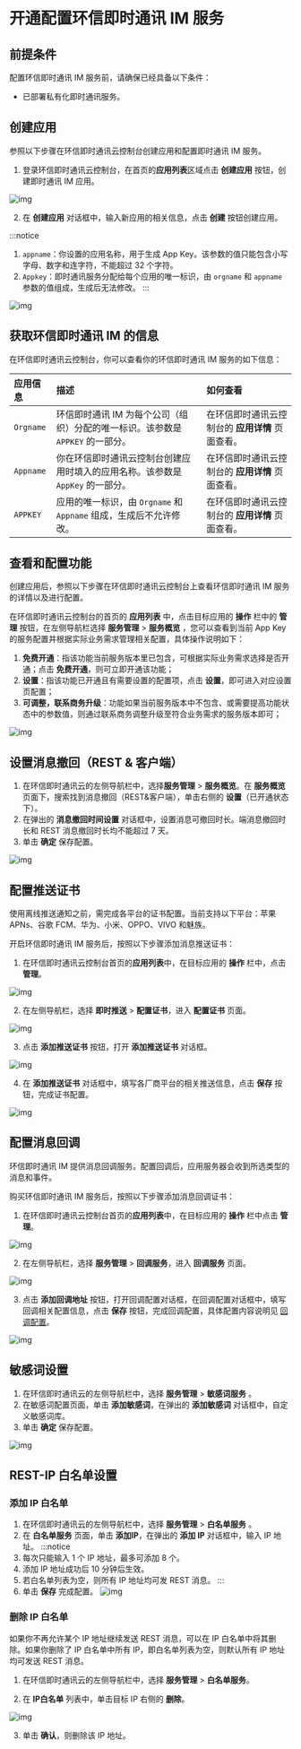 # 开通配置环信即时通讯 IM 服务

<Toc />

## 前提条件

配置环信即时通讯 IM 服务前，请确保已经具备以下条件：

- 已部署私有化即时通讯服务。

## 创建应用

参照以下步骤在环信即时通讯云控制台创建应用和配置即时通讯 IM 服务。

1. 登录环信即时通讯云控制台，在首页的**应用列表**区域点击 **创建应用** 按钮，创建即时通讯 IM 应用。

![img](/images/privitization/deploy_index.png)

2. 在 **创建应用** 对话框中，输入新应用的相关信息，点击 **创建** 按钮创建应用。

:::notice
1. `appname`：你设置的应用名称，用于生成 App Key。该参数的值只能包含小写字母、数字和连字符，不能超过 32 个字符。
2. `Appkey`：即时通讯服务分配给每个应用的唯一标识，由 `orgname` 和 `appname` 参数的值组成，生成后无法修改。
:::

![img](/images/privitization/deploy_create_app.png)



## 获取环信即时通讯 IM 的信息

在环信即时通讯云控制台，你可以查看你的环信即时通讯 IM 服务的如下信息：

| 应用信息       | 描述   | 如何查看 | 
| :--------- | :----- | :------- | 
| `Orgname`     | 环信即时通讯 IM 为每个公司（组织）分配的唯一标识。该参数是 `APPKEY` 的一部分。 | 在环信即时通讯云控制台的 **应用详情** 页面查看。 |
| `Appname` | 你在环信即时通讯云控制台创建应用时填入的应用名称。该参数是 `AppKey` 的一部分。| 在环信即时通讯云控制台的 **应用详情** 页面查看。 |
| `APPKEY` | 应用的唯一标识，由 `Orgname` 和 `Appname` 组成，生成后不允许修改。     | 在环信即时通讯云控制台的 **应用详情** 页面查看。 |

## 查看和配置功能

创建应用后，参照以下步骤在环信即时通讯云控制台上查看环信即时通讯 IM 服务的详情以及进行配置。

在环信即时通讯云控制台的首页的 **应用列表** 中，点击目标应用的 **操作** 栏中的 **管理** 按钮，在左侧导航栏选择 **服务管理** > **服务概览** ，您可以查看到当前 App Key 的服务配置并根据实际业务需求管理相关配置，具体操作说明如下：

1. **免费开通**：指该功能当前服务版本里已包含，可根据实际业务需求选择是否开通；点击 **免费开通**，则可立即开通该功能；
2. **设置**：指该功能已开通且有需要设置的配置项，点击 **设置**，即可进入对应设置页配置；
3. **可调整，联系商务升级**：功能如果当前服务版本中不包含、或需要提高功能状态中的参数值，则通过联系商务调整升级至符合业务需求的服务版本即可；

![img](/images/privitization/deploy_service.png)

## 设置消息撤回（REST & 客户端）

1. 在环信即时通讯云的左侧导航栏中，选择**服务管理** > **服务概览**。在 **服务概览** 页面下，搜索找到消息撤回（REST&客户端），单击右侧的 **设置**（已开通状态下）。
2. 在弹出的 **消息撤回时间设置** 对话框中，设置消息可撤回时长。端消息撤回时长和 REST 消息撤回时长均不能超过 7 天。
3. 单击 **确定** 保存配置。

![img](/images/privitization/deploy_rest.png)

## 配置推送证书

使用离线推送通知之前，需完成各平台的证书配置。当前支持以下平台：苹果 APNs、谷歌 FCM、华为、小米、OPPO、VIVO 和魅族。

开启环信即时通讯 IM 服务后，按照以下步骤添加消息推送证书：

1. 在环信即时通讯云控制台首页的**应用列表**中，在目标应用的 **操作** 栏中，点击 **管理**。

![img](/images/privitization/deploy_credentials.png)

2. 在左侧导航栏，选择 **即时推送** > **配置证书**，进入 **配置证书** 页面。

![img](/images/privitization/deploy_push_settings.png)

3. 点击 **添加推送证书** 按钮，打开 **添加推送证书** 对话框。


![img](/images/privitization/deploy_push-settings_window.png)

4. 在 **添加推送证书** 对话框中，填写各厂商平台的相关推送信息，点击 **保存** 按钮，完成证书配置。

![img](/images/privitization/deploy_push-settings_form.png)

## 配置消息回调

环信即时通讯 IM 提供消息回调服务。配置回调后，应用服务器会收到所选类型的消息和事件。

购买环信即时通讯 IM 服务后，按照以下步骤添加消息回调证书：

1. 在环信即时通讯云控制台首页的**应用列表**中，在目标应用的 **操作** 栏中点击 **管理**。

![img](/images/privitization/deploy_credentials.png)

2. 在左侧导航栏，选择 **服务管理** > **回调服务**，进入 **回调服务** 页面。

![img](/images/privitization/deploy_push_callback.png)

3. 点击 **添加回调地址** 按钮，打开回调配置对话框，在回调配置对话框中，填写回调相关配置信息，点击 **保存** 按钮，完成回调配置，具体配置内容说明见 [回调配置](/product/enable_and_configure_IM.html#配置回调规则)。

![img](/images/privitization/deploy_push_window.png)


## 敏感词设置

1. 在环信即时通讯云的左侧导航栏中，选择 **服务管理** > **敏感词服务** 。
2. 在敏感词配置页面，单击 **添加敏感词**，在弹出的 **添加敏感词** 对话框中，自定义敏感词库。
3. 单击 **确定** 保存配置。

![img](/images/privitization/deploy_sensitive_words.png)

## REST-IP 白名单设置

### 添加 IP 白名单

1. 在环信即时通讯云的左侧导航栏中，选择 **服务管理** > **白名单服务** 。
2. 在 **白名单服务** 页面，单击 **添加IP**，在弹出的 **添加 IP** 对话框中，输入 IP 地址。
:::notice
1. 每次只能输入 1 个 IP 地址，最多可添加 8 个。
2. 添加 IP 地址成功后 10 分钟后生效。
3. 若白名单列表为空，则所有 IP 地址均可发 REST 消息。
:::
3. 单击 **保存** 完成配置。
![img](/images/privitization/deploy_ip_whitelist.png)

### 删除 IP 白名单

如果你不再允许某个 IP 地址继续发送 REST 消息，可以在 IP 白名单中将其删除。如果你删除了 IP 白名单中所有 IP，即白名单列表为空，则默认所有 IP 地址均可发送 REST 消息。

1. 在环信即时通讯云的左侧导航栏中，选择  **服务管理** > **白名单服务**。

2. 在 **IP白名单** 列表中，单击目标 IP 右侧的 **删除**。

![img](/images/privitization/deploy_ip_allow_list.png)

3. 单击 **确认**，则删除该 IP 地址。
